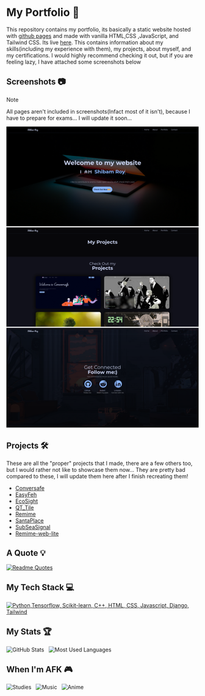 # My Portfolio 💼

This repository contains my portfolio, its basically a static website hosted with [github pages](https://pages.github.com/) and made with vanilla HTML,CSS ,JavaScript, and Tailwind CSS.
Its live [here](https://shibamroy9826.github.io/).
This contains information about my skills(including my experience with them), my projects, about myself, and my certifications.
I would highly recommend checking it out, but if you are feeling lazy, I have attached some screenshots below

## Screenshots 📷

> [!NOTE]
> All pages aren't included in screenshots(Infact most of it isn't), because I have to prepare for exams... I will update it soon...

![Welcome](res/screenshots/welcome.png)
![Projects](res/screenshots/projects.png)
![Links](res/screenshots/links.png)

## Projects 🛠️ 

These are all the "proper" projects that I made, there are a few others too, but I would rather not like to showcase them now... They are pretty bad compared to these, I will update them here after I finish recreating them!

- [Conversafe](https://github.com/ShibamRoy9826/Conversafe) 
- [EasyFeh](https://github.com/ShibamRoy9826/easyfeh)
- [EcoSight](https://github.com/ShibamRoy9826/EcoSight-Geek-a-thon-project)
- [QT_Tile](https://github.com/ShibamRoy9826/qt_tile)
- [Remime](https://ecosight.pythonanywhere.com/)
- [SantaPlace](https://github.com/ShibamRoy9826/SantaPlace)
- [SubSeaSignal](https://github.com/ShibamRoy9826/SubSeaSignal)
- [Remime-web-lite](https://github.com/ShibamRoy9826/remime-web-lite)
  
## A Quote 💡

[![Readme Quotes](https://quotes-github-readme.vercel.app/api?type=horizontal&theme=dark&quote=Live%20as%20if%20you%20were%20to%20die%20tommorrow%2C%20Learn%20as%20if%20you%20were%20to%20live%20forever&author=Mahatma%20Gandhi)](https://github.com/piyushsuthar/github-readme-quotes)


## My Tech Stack 💻

[![Python,Tensorflow, Scikit-learn, C++, HTML, CSS, Javascript, Django, Tailwind](https://skillicons.dev/icons?i=python,tensorflow,sklearn,cpp,html,css,javascript,django,tailwind,qt)](https://skillicons.dev)

## My Stats 🏆

<p>
    <img height=175 alt="GitHub Stats" src="https://github-readme-stats.vercel.app/api?username=shibamroy9826&show_icons=true&count_private=true&theme=dark" />&nbsp;&nbsp;
    <img height=175 alt="Most Used Languages" src="https://github-readme-stats.vercel.app/api/top-langs/?username=shibamroy9826&layout=compact&theme=dark" />&nbsp;&nbsp;
</p>


## When I'm AFK 🎮

![Studies](https://img.shields.io/badge/Studies-003791?style=for-the-badge&logo=studiesr&logoColor=white) &nbsp;
![Music](https://img.shields.io/badge/Music-E60012?style=for-the-badge&logo=music&logoColor=white) &nbsp;
![Anime](https://img.shields.io/badge/Anime-E50914?style=for-the-badge&logo=anime&logoColor=white) &nbsp;
